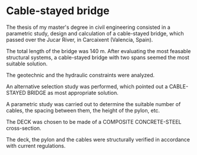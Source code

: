 # Cable-stayed bridge

The thesis of my master's degree in civil engineering consisted in a parametric study, design and calculation of a cable-stayed bridge, which passed over the Jucar River, in Carcaixent (Valencia, Spain).

The total length of the bridge was 140 m. After evaluating the most feasable structural systems, a cable-stayed bridge with two spans seemed the most suitable solution.


The geotechnic and the hydraulic constraints were analyzed. 

An alternative selection study was performed, which pointed out a CABLE-STAYED BRIDGE as most appropriate solution. 

A parametric study was carried out to determine the suitable number of cables, the spacing between them, the height of the pylon, etc. 

The DECK was chosen to be made of a COMPOSITE CONCRETE-STEEL cross-section. 

The deck, the pylon and the cables were structurally verified in accordance with current regulations.
